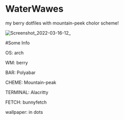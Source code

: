 # WaterWawes

my berry dotfiles with mountain-peek cholor scheme!

![Screenshot_2022-03-16-12_](https://user-images.githubusercontent.com/98967930/158677042-fe35a561-4c03-4a73-b521-a44c3937c9bf.png)

#Some Info

OS: arch

WM: berry

BAR: Polyabar

CHEME: Mountain-peak

TERMINAL: Alacritty

FETCH: bunnyfetch

wallpaper: in dots
